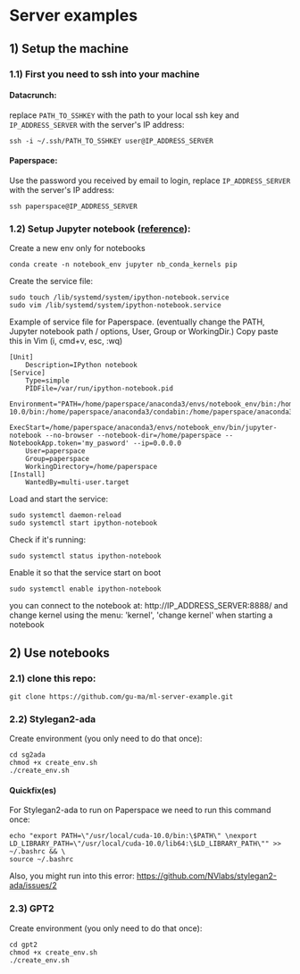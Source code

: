 # Server examples


## 1) Setup the machine

### 1.1) First you need to ssh into your machine 

#### Datacrunch:

replace `PATH_TO_SSHKEY` with the path to your local ssh key and `IP_ADDRESS_SERVER` with the server's IP address:

```
ssh -i ~/.ssh/PATH_TO_SSHKEY user@IP_ADDRESS_SERVER
```

#### Paperspace:

Use the password you received by email to login, replace `IP_ADDRESS_SERVER` with the server's IP address:

```
ssh paperspace@IP_ADDRESS_SERVER
```

### 1.2) Setup Jupyter notebook ([reference](https://medium.com/@datamove/setup-jupyter-notebook-server-to-start-up-on-boot-and-use-different-conda-environments-147b091b9a5f)):

Create a new env only for notebooks
```
conda create -n notebook_env jupyter nb_conda_kernels pip
```

Create the service file:
``` 
sudo touch /lib/systemd/system/ipython-notebook.service
sudo vim /lib/systemd/system/ipython-notebook.service
```

Example of service file for Paperspace. (eventually change the PATH, Jupyter notebook path / options, User, Group or WorkingDir.)
Copy paste this in Vim (i, cmd+v, esc, :wq) 
```
[Unit]
    Description=IPython notebook
[Service]
    Type=simple
    PIDFile=/var/run/ipython-notebook.pid
    Environment="PATH=/home/paperspace/anaconda3/envs/notebook_env/bin:/home/paperspace/bin:/home/paperspace/.local/bin:/usr/local/cuda-10.0/bin:/home/paperspace/anaconda3/condabin:/home/paperspace/anaconda3/bin:/usr/local/sbin:/usr/local/bin:/usr/sbin:/usr/bin:/sbin:/bin:/usr/games:/usr/local/games:/snap/bin"
    ExecStart=/home/paperspace/anaconda3/envs/notebook_env/bin/jupyter-notebook --no-browser --notebook-dir=/home/paperspace --NotebookApp.token='my_pasword' --ip=0.0.0.0
    User=paperspace
    Group=paperspace
    WorkingDirectory=/home/paperspace
[Install]
    WantedBy=multi-user.target
```
 
Load and start the service:
```
sudo systemctl daemon-reload
sudo systemctl start ipython-notebook
```

Check if it's running:
```
sudo systemctl status ipython-notebook
```

Enable it so that the service start on boot
```
sudo systemctl enable ipython-notebook
```

you can connect to the notebook at: http://IP_ADDRESS_SERVER:8888/ and change kernel using the menu: 'kernel', 'change kernel' when starting a notebook 

## 2) Use notebooks

### 2.1) clone this repo:

```
git clone https://github.com/gu-ma/ml-server-example.git
```

### 2.2) Stylegan2-ada

Create environment (you only need to do that once):

```
cd sg2ada
chmod +x create_env.sh
./create_env.sh
```

#### Quickfix(es)

For Stylegan2-ada to run on Paperspace we need to run this command once:

```
echo "export PATH=\"/usr/local/cuda-10.0/bin:\$PATH\" \nexport LD_LIBRARY_PATH=\"/usr/local/cuda-10.0/lib64:\$LD_LIBRARY_PATH\"" >> ~/.bashrc && \
source ~/.bashrc
```

Also, you might run into this error: https://github.com/NVlabs/stylegan2-ada/issues/2

### 2.3) GPT2

Create environment (you only need to do that once):

```
cd gpt2
chmod +x create_env.sh
./create_env.sh
```

